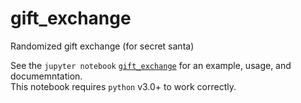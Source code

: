 # gift_exchange
Randomized gift exchange (for secret santa)

See the `jupyter notebook` [`gift_exchange`](gift_exchange.ipynb) for an example, usage, and documemntation.          
This notebook requires `python` v3.0+ to work correctly.
